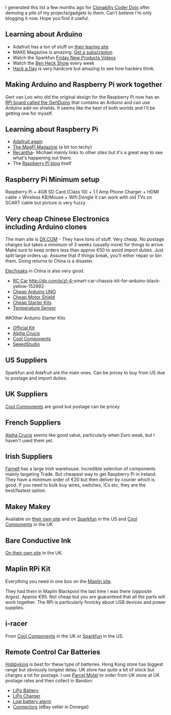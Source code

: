 I generated this list a few months ago for [Clonakilty Coder Dojo](http://coderdojowestcork.wordpress.com/) after demoing a pile of my projects/gadgets to them. Can't believe I'm only blogging it now. Hope you find it useful.

## Learning about Arduino
* Adafruit has a ton of stuff on [their learing site](http://learn.adafruit.com/category/learn-arduino)
* MAKE Magazine is amazing. [Get a subscription](http://makezine.com/)
* Watch the Sparkfun [Friday New Products Videos](https://www.sparkfun.com/news/1141) 
* Watch the [Ben Heck Show](http://revision3.com/tbhs) every week
* [Hack a Day](http://hackaday.com/) is very hardcore but amazing to see how hackers think.

## Making Arduino and Raspberry Pi work together
Gert van Loo who did the original design for the Raspberry Pi now has an [RPi board called the GertDuino](http://www.element14.com/community/docs/DOC-64326) that contains an Arduino and can use Arduino add-on shields. It seems like the best of both worlds and I'll be getting one for myself.

## Learning about Raspberry Pi
* [Adafruit again](http://learn.adafruit.com/category/raspberry-pi)
* [The MagPi Magazine](http://www.themagpi.com/) (a bit too techy)
* [Recantha](http://www.recantha.co.uk/blog/)- Michael mainly links to other sites but it's a great way to see what's happening out there.
* The [Raspberry Pi blog](http://www.raspberrypi.org/) itself

## Raspberry Pi Minimum setup
Raspberry Pi + 4GB SD Card (Class 10) + 1.1 Amp Phone Charger + HDMI cable + Wireless KB/Mouse + Wifi Dongle
It can work with old TVs on SCART cable but picture is very fuzzy.


## Very cheap Chinese Electronics including Arduino clones
The main site is [DX.COM](http://dx.com/) - They have tons of stuff. Very cheap. No postage charges but takes a minimum of 3 weeks (usually more) for things to arrive. Make sure to keep orders less than approx €50 to avoid import duties. Just split large orders up. Assume that if things break, you'll either repair or bin them. Doing returns to China is a disaster.

[Elecfreaks](http://www.elecfreaks.com/) in China is also very good.

* [RC Car]() <a href="http://dx.com/p/zl-4-smart-car-chassis-kit-for-arduino-black-yellow-152992" target="_blank">http://dx.com/p/zl-4-<wbr />smart-car-chassis-kit-for-ardu<wbr />ino-black-yellow-152992</a>
* [Cheap Arduino UNO](http://dx.com/p/diy-funduino-uno-r3-development-board-microcontroller-w-usb-cable-240588)
* [Cheap Motor Shield](http://dx.com/p/arduino-compatible-2-channel-relay-shield-module-138600)
* [Cheap Starter Kits](http://dx.com/s/arduino+starter+kit)
* [Temperature Sensor](http://dx.com/p/arduino-digital-temperature-humidity-sensor-module-121350)

##Other Arduino Starter Kits
* [Official Kit](http://store.arduino.cc/eu/index.php?main_page=product_info&amp;cPath=2&amp;products_id=185)
* [Alpha Crucis](http://www.alpha-crucis.com/en/intermediaires/4082-arduino-starter-kit-370038669007.html)
* [Cool Components](http://www.coolcomponents.co.uk/catalog/arduino-starter-p-596.html)
* [SeeedStudio](http://www.seeedstudio.com/depot/ardx-the-starter-kit-for-arduino-p-1153.html?cPath=138)

## US Suppliers
Sparkfun and Adafruit are the main ones. Can be pricey to buy from US due to postage and import duties.

## UK Suppliers
[Cool Components](http://www.coolcomponents.co.uk) are good but postage can be pricey

## French Suppliers
[Alpha Crucis](http://www.alpha-crucis.com/en/intermediaires/4082-arduino-starter-kit-370038669007.html) seems like good value, particularly when Euro weak, but I haven't used them yet.

## Irish Suppliers
[Farnell](http://ie.farnell.com/) has a large Irish warehouse. Incredible selection of components mainly targeting Trade. But cheapest way to get Raspberry Pi in Ireland. They have a minimum order of €20 but then deliver by courier which is good. If you need to bulk buy wires, switches, ICs etc, they are the best/fastest option.


## Makey Makey
Available on [their own site](http://www.makeymakey.com/) and on [Sparkfun](https://www.sparkfun.com/products/11511) in the US and [Cool Components](http://www.coolcomponents.co.uk/catalog/makey-makey-standard-p-1091.html) in the UK

## Bare Conductive Ink
[On their own site](http://www.bareconductive.com/) in the UK.

## Maplin RPi Kit
Everything you need in one box on the [Maplin site](http://www.maplin.co.uk/raspberry-pi-board-and-starter-kit-652805).

They had them in Maplin Blackpool the last time I was there (opposite Argos). Approx €95. Not cheap but you are guaranteed that all the parts will work together. The RPi is particularly finnicky about USB devices and power supplies.

## i-racer
From [Cool Components](http://www.coolcomponents.co.uk/catalog/racer-p-993.html) in the UK or [Sparkfun](https://www.sparkfun.com/products/11162) in the US.


## Remote Control Car Batteries
[Hobbyking](http://www.hobbyking.com/) is best for these type of batteries. Hong Kong store has biggest range but obviously longest delay. UK store has quite a bit of stock but charges a lot for postage. I use [Parcel Motel](http://www.parcelmotel.com/) to order from UK store at UK postage rates and then collect in Bandon:

* [LiPo Battery](http://www.hobbyking.com/hobbyking/store/__26653__Turnigy_nano_tech_2200mah_2S_35_70C_Lipo_Pack_UK_Warehouse_.html) 
* [LiPo Charger](http://www.hobbyking.com/hobbyking/store/__26010__HobbyKing_E4_Balance_Charger_UK_Warehouse_.html)
* [Low battery alarm](http://www.hobbyking.com/hobbyking/store/__22749__On_Board_Lipoly_Low_Voltage_Alarm_2s_3s.html)
* [Connectors](http://www.ebay.co.uk/itm/Nylon-XT60-Connectors-5-Pairs-HeatShrink-Male-female-GENUINE-/230932287734?ssPageName=ADME:L:OC:IE:3160) (eBay seller in Donegal)
